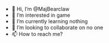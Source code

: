 - 👋 Hi, I’m @MajBearclaw
- 👀 I’m interested in game
- 🌱 I’m currently learning nothing
- 💞️ I’m looking to collaborate on no one
- 📫 How to reach me? 

<!---
MajBearclaw/MajBearclaw is a ✨ special ✨ repository because its `README.md` (this file) appears on your GitHub profile.
You can click the Preview link to take a look at your changes.
--->
